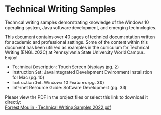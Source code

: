 # Technical Writing Samples
Technical writing samples demonstrating knowledge of the Windows 10 operating system, Java software development, and emerging technologies.

This document contains over 40 pages of technical documentation written for academic and professional settings. Some of the content within this document has been utilized as examples in the curriculum for Technical Writing (ENGL 202C) at Pennsylvania State University World Campus. Enjoy!

- Technical Description: Touch Screen Displays (pg. 2)
- Instruction Set: Java Integrated Development Environment Installation for Mac (pg. 10)
- Instruction Set: Windows 10 Features (pg. 26)
- Internet Resource Guide: Software Development (pg. 33)

Please view the PDF in the project files or select this link to download it directly:
<br>
[Forrest Moulin - Technical Writing Samples 2022.pdf](https://github.com/ffm5113/Technical_Writing_Samples/files/9524065/Forrest.Moulin.-.Technical.Writing.Samples.2022.pdf)

